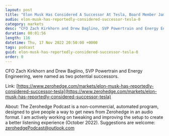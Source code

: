 ```yaml
---
layout: post
title: "Elon Musk Has Considered A Successor At Tesla, Board Member James Murdoch Says"
audio: elon-musk-has-reportedly-considered-successor-tesla-0
category: markets
desc: "CFO Zach Kirkhorn and Drew Baglino, SVP Powertrain and Energy Engineering, were named as two potential successors. "
duration: 00:01:56
length: 116
datetime: Thu, 17 Nov 2022 20:50:00 +0000
tags: podcast
guid: elon-musk-has-reportedly-considered-successor-tesla-0
order: 0
---
```

CFO Zach Kirkhorn and Drew Baglino, SVP Powertrain and Energy Engineering, were named as two potential successors. 

Link: [https://www.zerohedge.com/markets/elon-musk-has-reportedly-considered-successor-tesla](https://www.zerohedge.com/markets/elon-musk-has-reportedly-considered-successor-tesla)

About: The Zerohedge Podcast is a non-commercial, automated program, designed to give people a way to get news from Zerohedge in an audio format.  I am actively working on tweaking and improving the setup to create a better listening experience (October 2022).  Suggestions are welcome: [zerohedgePodcast@outlook.com](mailto:zerohedgePodcast@outlook.com)